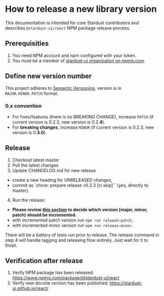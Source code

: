 # How to release a new library version

This documentation is intended for core Stardust contributors and describes `@stardust-ui/react` NPM package release process.

## Prerequisities

1. You need NPM account and npm configured with your token.
2. You must be a member of [stardust-ui organization on npmjs.com](https://www.npmjs.com/settings/stardust-ui/members).

## Define new version number
This project adheres to [Semantic Versioning](https://semver.org/spec/v2.0.0.html), version is in `MAJOR.MINOR.PATCH` format.

### 0.x convention
- For fixes/features (there is no BREAKING CHANGE), increase `PATCH` (if current version is 0.2.3, new version is 0.2.**4**).
- For **breaking changes**, increase `MINOR` (if current version is 0.2.3, new version is 0.**3.0**).

## Release
1. Checkout latest master
2. Pull the latest changes
3. Update CHANGELOG.md for new release
  - create a new heading for UNRELEASED changes,
  - commit as `chore: prepare release v0.2.3 [ci skip]`` (yes, directly to master).
4. Run the release:
  - **Please review [this section](#0x-convention) to decide which version (major, minor, patch) should be incremented.**
  - with incremented patch version run `npm run release:patch`,
  - with incremented minor version run `npm run release:minor`.

There will be a battery of tests run prior to release.
The release command in step 4 will handle tagging and releasing flow entirely. Just wait for it to finish.

## Verification after release
1. Verify NPM package has been released: https://www.npmjs.com/package/@stardust-ui/react
2. Verify new docsite version has been published: https://stardust-ui.github.io/react/  
